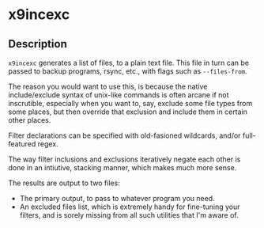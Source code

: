 # x9incexc

<!-- TOC -->



<!-- /TOC -->

## Description

`x9incexc` generates a list of files, to a plain text file. This file in turn can be passed to backup programs, rsync, etc., with flags such as `--files-from`.

The reason you would want to use this, is because the native include/exclude syntax of unix-like commands is often arcane if not inscrutible, especially when you want to, say, exclude some file types from some places, but then override that exclusion and include them in certain other places.

Filter declarations can be specified with old-fasioned wildcards, and/or full-featured regex.

The way filter inclusions and exclusions iteratively negate each other is done in an intiutive, stacking manner, which makes much more sense.

The results are output to two files:

- The primary output, to pass to whatever program you need.
- An excluded files list, which is extremely handy for fine-tuning your filters, and is sorely missing from all such utilities that I'm aware of.